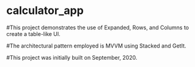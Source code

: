 # calculator_app

#This project demonstrates the use of Expanded, Rows, and Columns to create a table-like UI.

#The architectural pattern employed is MVVM using Stacked and GetIt.

#This project was initially built on September, 2020.
